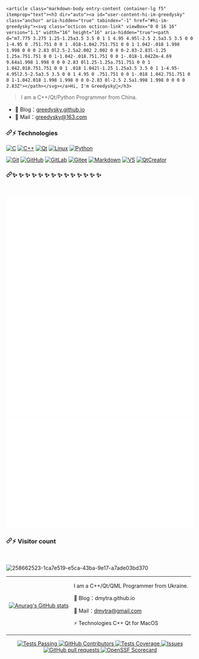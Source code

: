     <article class="markdown-body entry-content container-lg f5" itemprop="text"><h3 dir="auto"><a id="user-content-hi-im-greedysky" class="anchor" aria-hidden="true" tabindex="-1" href="#hi-im-greedysky"><svg class="octicon octicon-link" viewBox="0 0 16 16" version="1.1" width="16" height="16" aria-hidden="true"><path d="m7.775 3.275 1.25-1.25a3.5 3.5 0 1 1 4.95 4.95l-2.5 2.5a3.5 3.5 0 0 1-4.95 0 .751.751 0 0 1 .018-1.042.751.751 0 0 1 1.042-.018 1.998 1.998 0 0 0 2.83 0l2.5-2.5a2.002 2.002 0 0 0-2.83-2.83l-1.25 1.25a.751.751 0 0 1-1.042-.018.751.751 0 0 1-.018-1.042Zm-4.69 9.64a1.998 1.998 0 0 0 2.83 0l1.25-1.25a.751.751 0 0 1 1.042.018.751.751 0 0 1 .018 1.042l-1.25 1.25a3.5 3.5 0 1 1-4.95-4.95l2.5-2.5a3.5 3.5 0 0 1 4.95 0 .751.751 0 0 1-.018 1.042.751.751 0 0 1-1.042.018 1.998 1.998 0 0 0-2.83 0l-2.5 2.5a1.998 1.998 0 0 0 0 2.83Z"></path></svg></a>Hi, I'm Greedysky👋</h3>
<blockquote>
<p dir="auto">I am a C++/Qt/Python Programmer from China.</p>
</blockquote>
<ul dir="auto">
<li>🏡 Blog：<a href="https://greedysky.github.io/" rel="nofollow">greedysky.github.io</a></li>
<li>💬 Mail：<a href="/Greedysky/greedysky/blob/main/greedysky@163.com">greedysky@163.com</a></li>
</ul>
<h3 dir="auto"><a id="user-content--technologies" class="anchor" aria-hidden="true" tabindex="-1" href="#-technologies"><svg class="octicon octicon-link" viewBox="0 0 16 16" version="1.1" width="16" height="16" aria-hidden="true"><path d="m7.775 3.275 1.25-1.25a3.5 3.5 0 1 1 4.95 4.95l-2.5 2.5a3.5 3.5 0 0 1-4.95 0 .751.751 0 0 1 .018-1.042.751.751 0 0 1 1.042-.018 1.998 1.998 0 0 0 2.83 0l2.5-2.5a2.002 2.002 0 0 0-2.83-2.83l-1.25 1.25a.751.751 0 0 1-1.042-.018.751.751 0 0 1-.018-1.042Zm-4.69 9.64a1.998 1.998 0 0 0 2.83 0l1.25-1.25a.751.751 0 0 1 1.042.018.751.751 0 0 1 .018 1.042l-1.25 1.25a3.5 3.5 0 1 1-4.95-4.95l2.5-2.5a3.5 3.5 0 0 1 4.95 0 .751.751 0 0 1-.018 1.042.751.751 0 0 1-1.042.018 1.998 1.998 0 0 0-2.83 0l-2.5 2.5a1.998 1.998 0 0 0 0 2.83Z"></path></svg></a>⚡ Technologies</h3>
<p dir="auto"><a target="_blank" rel="noopener noreferrer nofollow" href="https://camo.githubusercontent.com/0c25d031e8ab6571b320b71288b59bd99adb684061c99c89b8604ecdc637a7cc/68747470733a2f2f696d672e736869656c64732e696f2f62616467652f432d3234323932653f7374796c653d666c61742d737175617265266c6f676f3d63266c6162656c436f6c6f723d32343239326526636f6c6f723d343734643536"><img src="https://camo.githubusercontent.com/0c25d031e8ab6571b320b71288b59bd99adb684061c99c89b8604ecdc637a7cc/68747470733a2f2f696d672e736869656c64732e696f2f62616467652f432d3234323932653f7374796c653d666c61742d737175617265266c6f676f3d63266c6162656c436f6c6f723d32343239326526636f6c6f723d343734643536" alt="C" data-canonical-src="https://img.shields.io/badge/C-24292e?style=flat-square&amp;logo=c&amp;labelColor=24292e&amp;color=474d56" style="max-width: 100%;"></a> 
<a target="_blank" rel="noopener noreferrer nofollow" href="https://camo.githubusercontent.com/eb1f3226eb179a13762955eb0cda44731cd02d6bdf50889bcc0f788280e60f5e/68747470733a2f2f696d672e736869656c64732e696f2f62616467652f432b2b2d3234323932653f7374796c653d666c61742d737175617265266c6f676f3d63253242253242266c6162656c436f6c6f723d32343239326526636f6c6f723d343734643536"><img src="https://camo.githubusercontent.com/eb1f3226eb179a13762955eb0cda44731cd02d6bdf50889bcc0f788280e60f5e/68747470733a2f2f696d672e736869656c64732e696f2f62616467652f432b2b2d3234323932653f7374796c653d666c61742d737175617265266c6f676f3d63253242253242266c6162656c436f6c6f723d32343239326526636f6c6f723d343734643536" alt="C++" data-canonical-src="https://img.shields.io/badge/C++-24292e?style=flat-square&amp;logo=c%2B%2B&amp;labelColor=24292e&amp;color=474d56" style="max-width: 100%;"></a> 
<a target="_blank" rel="noopener noreferrer nofollow" href="https://camo.githubusercontent.com/f96200ad977192e8ecb2a78661e120180498c17a6340bdc52d9296c1150d357a/68747470733a2f2f696d672e736869656c64732e696f2f62616467652f51742d3234323932653f7374796c653d666c61742d737175617265266c6f676f3d5174266c6162656c436f6c6f723d32343239326526636f6c6f723d343734643536"><img src="https://camo.githubusercontent.com/f96200ad977192e8ecb2a78661e120180498c17a6340bdc52d9296c1150d357a/68747470733a2f2f696d672e736869656c64732e696f2f62616467652f51742d3234323932653f7374796c653d666c61742d737175617265266c6f676f3d5174266c6162656c436f6c6f723d32343239326526636f6c6f723d343734643536" alt="Qt" data-canonical-src="https://img.shields.io/badge/Qt-24292e?style=flat-square&amp;logo=Qt&amp;labelColor=24292e&amp;color=474d56" style="max-width: 100%;"></a> 
<a target="_blank" rel="noopener noreferrer nofollow" href="https://camo.githubusercontent.com/efca184e15cf7d2a73abea6263c06edb448d3335a3e6ebb240c512f811227a8c/68747470733a2f2f696d672e736869656c64732e696f2f62616467652f4c696e75782d3234323932653f7374796c653d666c61742d737175617265266c6f676f3d6c696e7578266c6162656c436f6c6f723d32343239326526636f6c6f723d343734643536"><img src="https://camo.githubusercontent.com/efca184e15cf7d2a73abea6263c06edb448d3335a3e6ebb240c512f811227a8c/68747470733a2f2f696d672e736869656c64732e696f2f62616467652f4c696e75782d3234323932653f7374796c653d666c61742d737175617265266c6f676f3d6c696e7578266c6162656c436f6c6f723d32343239326526636f6c6f723d343734643536" alt="Linux" data-canonical-src="https://img.shields.io/badge/Linux-24292e?style=flat-square&amp;logo=linux&amp;labelColor=24292e&amp;color=474d56" style="max-width: 100%;"></a> 
<a target="_blank" rel="noopener noreferrer nofollow" href="https://camo.githubusercontent.com/3045b7d0ca379494321be532133671901015cd2dacf5cfd9c385755427c58cea/68747470733a2f2f696d672e736869656c64732e696f2f62616467652f507974686f6e2d3234323932653f7374796c653d666c61742d737175617265266c6f676f3d707974686f6e266c6162656c436f6c6f723d32343239326526636f6c6f723d343734643536"><img src="https://camo.githubusercontent.com/3045b7d0ca379494321be532133671901015cd2dacf5cfd9c385755427c58cea/68747470733a2f2f696d672e736869656c64732e696f2f62616467652f507974686f6e2d3234323932653f7374796c653d666c61742d737175617265266c6f676f3d707974686f6e266c6162656c436f6c6f723d32343239326526636f6c6f723d343734643536" alt="Python" data-canonical-src="https://img.shields.io/badge/Python-24292e?style=flat-square&amp;logo=python&amp;labelColor=24292e&amp;color=474d56" style="max-width: 100%;"></a> </p>
<p dir="auto"><a target="_blank" rel="noopener noreferrer nofollow" href="https://camo.githubusercontent.com/746dd57c15d9335e865a65f82b45af791a3dec4c77cf2b5897240f5fafa6b215/68747470733a2f2f696d672e736869656c64732e696f2f62616467652f4769742d3234323932653f7374796c653d666c61742d737175617265266c6f676f3d676974"><img src="https://camo.githubusercontent.com/746dd57c15d9335e865a65f82b45af791a3dec4c77cf2b5897240f5fafa6b215/68747470733a2f2f696d672e736869656c64732e696f2f62616467652f4769742d3234323932653f7374796c653d666c61742d737175617265266c6f676f3d676974" alt="Git" data-canonical-src="https://img.shields.io/badge/Git-24292e?style=flat-square&amp;logo=git" style="max-width: 100%;"></a> 
<a target="_blank" rel="noopener noreferrer nofollow" href="https://camo.githubusercontent.com/d692da6d201cb5fb0eee2efc26a2c9757404f4ffb6ae70bfcda8180cb7988ff4/68747470733a2f2f696d672e736869656c64732e696f2f62616467652f4769744875622d3234323932653f7374796c653d666c61742d737175617265266c6f676f3d676974687562"><img src="https://camo.githubusercontent.com/d692da6d201cb5fb0eee2efc26a2c9757404f4ffb6ae70bfcda8180cb7988ff4/68747470733a2f2f696d672e736869656c64732e696f2f62616467652f4769744875622d3234323932653f7374796c653d666c61742d737175617265266c6f676f3d676974687562" alt="GitHub" data-canonical-src="https://img.shields.io/badge/GitHub-24292e?style=flat-square&amp;logo=github" style="max-width: 100%;"></a> 
<a target="_blank" rel="noopener noreferrer nofollow" href="https://camo.githubusercontent.com/d024a17bc81e41e8b40b9a8c2ad447b6911abf81391b2ee83d5de3b609ceb245/68747470733a2f2f696d672e736869656c64732e696f2f62616467652f4769744c61622d3234323932653f7374796c653d666c61742d737175617265266c6f676f3d6769746c6162"><img src="https://camo.githubusercontent.com/d024a17bc81e41e8b40b9a8c2ad447b6911abf81391b2ee83d5de3b609ceb245/68747470733a2f2f696d672e736869656c64732e696f2f62616467652f4769744c61622d3234323932653f7374796c653d666c61742d737175617265266c6f676f3d6769746c6162" alt="GitLab" data-canonical-src="https://img.shields.io/badge/GitLab-24292e?style=flat-square&amp;logo=gitlab" style="max-width: 100%;"></a> 
<a target="_blank" rel="noopener noreferrer nofollow" href="https://camo.githubusercontent.com/55136bfa4c449e8f30838f8a514dee9a36abd896ed497d01b655c0e70681c395/68747470733a2f2f696d672e736869656c64732e696f2f62616467652f47697465652d3234323932653f7374796c653d666c61742d737175617265266c6f676f3d6769746565"><img src="https://camo.githubusercontent.com/55136bfa4c449e8f30838f8a514dee9a36abd896ed497d01b655c0e70681c395/68747470733a2f2f696d672e736869656c64732e696f2f62616467652f47697465652d3234323932653f7374796c653d666c61742d737175617265266c6f676f3d6769746565" alt="Gitee" data-canonical-src="https://img.shields.io/badge/Gitee-24292e?style=flat-square&amp;logo=gitee" style="max-width: 100%;"></a> 
<a target="_blank" rel="noopener noreferrer nofollow" href="https://camo.githubusercontent.com/e36d63ca3fceb8d9230904de944c25efd1135e0753cbf00948977ca879a1e7e6/68747470733a2f2f696d672e736869656c64732e696f2f62616467652f4d61726b646f776e2d3234323932653f7374796c653d666c61742d737175617265266c6f676f3d6d61726b646f776e"><img src="https://camo.githubusercontent.com/e36d63ca3fceb8d9230904de944c25efd1135e0753cbf00948977ca879a1e7e6/68747470733a2f2f696d672e736869656c64732e696f2f62616467652f4d61726b646f776e2d3234323932653f7374796c653d666c61742d737175617265266c6f676f3d6d61726b646f776e" alt="Markdown" data-canonical-src="https://img.shields.io/badge/Markdown-24292e?style=flat-square&amp;logo=markdown" style="max-width: 100%;"></a> 
<a target="_blank" rel="noopener noreferrer nofollow" href="https://camo.githubusercontent.com/e381e0cba74cc2d6d3ae9977948763c5549a35a37bc0eda72595249faf82a754/68747470733a2f2f696d672e736869656c64732e696f2f62616467652f56532d3234323932653f7374796c653d666c61742d737175617265266c6f676f3d56697375616c25323053747564696f"><img src="https://camo.githubusercontent.com/e381e0cba74cc2d6d3ae9977948763c5549a35a37bc0eda72595249faf82a754/68747470733a2f2f696d672e736869656c64732e696f2f62616467652f56532d3234323932653f7374796c653d666c61742d737175617265266c6f676f3d56697375616c25323053747564696f" alt="VS" data-canonical-src="https://img.shields.io/badge/VS-24292e?style=flat-square&amp;logo=Visual%20Studio" style="max-width: 100%;"></a> 
<a target="_blank" rel="noopener noreferrer nofollow" href="https://camo.githubusercontent.com/da99e251c6d93bd8267f6ad416657ec8939025b8351431816237534f60fcf88b/68747470733a2f2f696d672e736869656c64732e696f2f62616467652f517443726561746f722d3234323932653f7374796c653d666c61742d737175617265266c6f676f3d5174"><img src="https://camo.githubusercontent.com/da99e251c6d93bd8267f6ad416657ec8939025b8351431816237534f60fcf88b/68747470733a2f2f696d672e736869656c64732e696f2f62616467652f517443726561746f722d3234323932653f7374796c653d666c61742d737175617265266c6f676f3d5174" alt="QtCreator" data-canonical-src="https://img.shields.io/badge/QtCreator-24292e?style=flat-square&amp;logo=Qt" style="max-width: 100%;"></a> </p>
<h3 dir="auto"><a id="user-content--------------" class="anchor" aria-hidden="true" tabindex="-1" href="#-------------"><svg class="octicon octicon-link" viewBox="0 0 16 16" version="1.1" width="16" height="16" aria-hidden="true"><path d="m7.775 3.275 1.25-1.25a3.5 3.5 0 1 1 4.95 4.95l-2.5 2.5a3.5 3.5 0 0 1-4.95 0 .751.751 0 0 1 .018-1.042.751.751 0 0 1 1.042-.018 1.998 1.998 0 0 0 2.83 0l2.5-2.5a2.002 2.002 0 0 0-2.83-2.83l-1.25 1.25a.751.751 0 0 1-1.042-.018.751.751 0 0 1-.018-1.042Zm-4.69 9.64a1.998 1.998 0 0 0 2.83 0l1.25-1.25a.751.751 0 0 1 1.042.018.751.751 0 0 1 .018 1.042l-1.25 1.25a3.5 3.5 0 1 1-4.95-4.95l2.5-2.5a3.5 3.5 0 0 1 4.95 0 .751.751 0 0 1-.018 1.042.751.751 0 0 1-1.042.018 1.998 1.998 0 0 0-2.83 0l-2.5 2.5a1.998 1.998 0 0 0 0 2.83Z"></path></svg></a>✨ ✨ ✨ ✨ ✨ ✨ ✨ ✨ ✨ ✨ ✨ ✨ ✨ ✨</h3>
<p dir="auto"><a target="_blank" rel="noopener noreferrer nofollow" href="https://camo.githubusercontent.com/dcea222f9d09a4c921e623acb9f2dfac602962f438338a42e033275bda00e1a4/68747470733a2f2f6769746875622d726561646d652d73746174732d65696768742d74686574612e76657263656c2e6170702f6170693f757365726e616d653d677265656479736b7926686964655f626f726465723d747275652673686f775f69636f6e733d74727565267468656d653d6265617226696e636c7564655f616c6c5f636f6d6d6974733d7472756526636f756e745f707269766174653d74727565"><img src="https://camo.githubusercontent.com/dcea222f9d09a4c921e623acb9f2dfac602962f438338a42e033275bda00e1a4/68747470733a2f2f6769746875622d726561646d652d73746174732d65696768742d74686574612e76657263656c2e6170702f6170693f757365726e616d653d677265656479736b7926686964655f626f726465723d747275652673686f775f69636f6e733d74727565267468656d653d6265617226696e636c7564655f616c6c5f636f6d6d6974733d7472756526636f756e745f707269766174653d74727565" alt="" data-canonical-src="https://github-readme-stats-eight-theta.vercel.app/api?username=greedysky&amp;hide_border=true&amp;show_icons=true&amp;theme=bear&amp;include_all_commits=true&amp;count_private=true" style="max-width: 100%;"></a></p>
<p dir="auto"><a target="_blank" rel="noopener noreferrer nofollow" href="https://raw.githubusercontent.com/greedysky/greedysky/stats/overview.svg"><img src="https://raw.githubusercontent.com/greedysky/greedysky/stats/overview.svg" alt="" style="max-width: 100%;"></a>
<a target="_blank" rel="noopener noreferrer nofollow" href="https://raw.githubusercontent.com/greedysky/greedysky/stats/languages.svg"><img src="https://raw.githubusercontent.com/greedysky/greedysky/stats/languages.svg" alt="" style="max-width: 100%;"></a>
<a target="_blank" rel="noopener noreferrer nofollow" href="https://raw.githubusercontent.com/greedysky/greedysky/snake/overview.svg"><img src="https://raw.githubusercontent.com/greedysky/greedysky/snake/overview.svg" alt="" style="max-width: 100%;"></a></p>
<h3 dir="auto"><a id="user-content--visitor-count" class="anchor" aria-hidden="true" tabindex="-1" href="#-visitor-count"><svg class="octicon octicon-link" viewBox="0 0 16 16" version="1.1" width="16" height="16" aria-hidden="true"><path d="m7.775 3.275 1.25-1.25a3.5 3.5 0 1 1 4.95 4.95l-2.5 2.5a3.5 3.5 0 0 1-4.95 0 .751.751 0 0 1 .018-1.042.751.751 0 0 1 1.042-.018 1.998 1.998 0 0 0 2.83 0l2.5-2.5a2.002 2.002 0 0 0-2.83-2.83l-1.25 1.25a.751.751 0 0 1-1.042-.018.751.751 0 0 1-.018-1.042Zm-4.69 9.64a1.998 1.998 0 0 0 2.83 0l1.25-1.25a.751.751 0 0 1 1.042.018.751.751 0 0 1 .018 1.042l-1.25 1.25a3.5 3.5 0 1 1-4.95-4.95l2.5-2.5a3.5 3.5 0 0 1 4.95 0 .751.751 0 0 1-.018 1.042.751.751 0 0 1-1.042.018 1.998 1.998 0 0 0-2.83 0l-2.5 2.5a1.998 1.998 0 0 0 0 2.83Z"></path></svg></a>⚡ Visitor count</h3>
<p dir="auto"><a target="_blank" rel="noopener noreferrer nofollow" href="https://camo.githubusercontent.com/29b9837152949007c403b4875c441e2ff3818666bf3202fe709908a146985acf/68747470733a2f2f70726f66696c652d636f756e7465722e676c697463682e6d652f677265656479736b792f636f756e742e737667"><img src="https://camo.githubusercontent.com/29b9837152949007c403b4875c441e2ff3818666bf3202fe709908a146985acf/68747470733a2f2f70726f66696c652d636f756e7465722e676c697463682e6d652f677265656479736b792f636f756e742e737667" alt="" data-canonical-src="https://profile-counter.glitch.me/greedysky/count.svg" style="max-width: 100%;"></a></p>
</article>
  </div>
</div>




<img width="968" alt="258662523-1ca7e519-e5ca-43ba-9e17-a7ade03bd370" src="https://github.com/dmytra/dmytra/assets/105235692/6878a4f0-b2ec-4295-a217-f4326f9b6923">
<table border="0" cellspacing="0" cellpadding="0"><tr><td> 
  
  [![Anurag's GitHub stats](https://github-readme-stats.vercel.app/api?username=dmytra)](https://github.com/dmytra/github-readme-stats)
  
</td><td>
  
I am a C++/Qt/QML Programmer from Ukraine.<br>

🏡 Blog：dmytra.github.io <br>

💬 Mail：dmytra@gmail.com <br>

⚡ Technologies   C++  Qt for  MacOS  
</td></tr></table>

  <p align="center">
    <a href="https://github.com/anuraghazra/github-readme-stats/actions">
      <img alt="Tests Passing" src="https://github.com/anuraghazra/github-readme-stats/workflows/Test/badge.svg" />
    </a>
    <a href="https://github.com/anuraghazra/github-readme-stats/graphs/contributors">
      <img alt="GitHub Contributors" src="https://img.shields.io/github/contributors/anuraghazra/github-readme-stats" />
    </a>
    <a href="https://codecov.io/gh/anuraghazra/github-readme-stats">
      <img alt="Tests Coverage" src="https://codecov.io/gh/anuraghazra/github-readme-stats/branch/master/graph/badge.svg" />
    </a>
    <a href="https://github.com/anuraghazra/github-readme-stats/issues">
      <img alt="Issues" src="https://img.shields.io/github/issues/anuraghazra/github-readme-stats?color=0088ff" />
    </a>
    <a href="https://github.com/anuraghazra/github-readme-stats/pulls">
      <img alt="GitHub pull requests" src="https://img.shields.io/github/issues-pr/anuraghazra/github-readme-stats?color=0088ff" />
    </a>
    <a href="https://securityscorecards.dev/viewer/?uri=github.com/anuraghazra/github-readme-stats">
      <img alt="OpenSSF Scorecard" src="https://api.securityscorecards.dev/projects/github.com/anuraghazra/github-readme-stats/badge" />
    </a>
